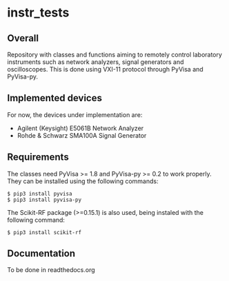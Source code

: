 # instr_tests

## Overall
Repository with classes and functions aiming to remotely control laboratory
instruments such as network analyzers, signal generators and oscilloscopes.
This is done using VXI-11 protocol through PyVisa and PyVisa-py.

## Implemented devices

For now, the devices under implementation are:

- Agilent (Keysight) E5061B Network Analyzer
- Rohde & Schwarz SMA100A Signal Generator

## Requirements

The classes need PyVisa >= 1.8 and PyVisa-py >= 0.2 to work properly. They
can be installed using the following commands:


```
$ pip3 install pyvisa
$ pip3 install pyvisa-py
```

The Scikit-RF package (>=0.15.1) is also used, being instaled with the following command:

```
$ pip3 install scikit-rf
```

## Documentation

To be done in readthedocs.org